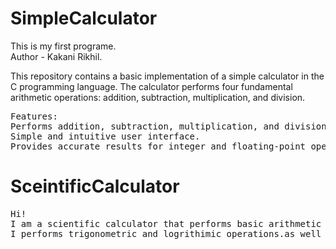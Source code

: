 # SimpleCalculator
This is my first programe.
<br>
Author - Kakani Rikhil.
<br>
<p>This repository contains a basic implementation of a simple calculator in the C programming language.
 The calculator performs four fundamental arithmetic operations: addition, subtraction, multiplication, and division.</p>
<pre>Features:
Performs addition, subtraction, multiplication, and division.
Simple and intuitive user interface.
Provides accurate results for integer and floating-point operands.
</pre>
<h1>SceintificCalculator</h1>
<pre>Hi!
I am a scientific calculator that performs basic arithmetic operations on real numbers (integers or decimals). 
I performs trigonometric and logrithimic operations.as well as I also works same as simple calculator which is designed by my owner before.</pre>


